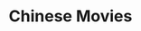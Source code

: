 ---
title: "Chinese Movies"
keywords:
- Donghua Chinese Movie With English Subtitle
- Chinese Movie English Subtitle
- Watch Chinese Movies Online
- English Sub Chinese Movie
- Watch Donghua Chinese Movies
---